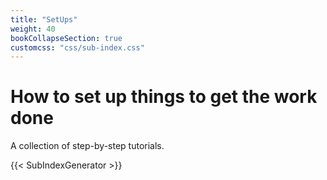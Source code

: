 ```yaml
---
title: "SetUps"
weight: 40
bookCollapseSection: true
customcss: "css/sub-index.css"
---
```


# How to set up things to get the work done
A collection of step-by-step tutorials.

{{< SubIndexGenerator >}}
